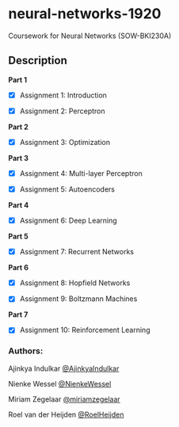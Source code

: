 # neural-networks-1920
Coursework for Neural Networks (SOW-BKI230A)

## Description

**Part 1**

- [x] Assignment 1: Introduction

- [x] Assignment 2: Perceptron

**Part 2**

- [x] Assignment 3: Optimization

**Part 3**

- [x] Assignment 4: Multi-layer Perceptron

- [x] Assignment 5: Autoencoders

**Part 4**

- [x] Assignment 6: Deep Learning

**Part 5**

- [x] Assignment 7: Recurrent Networks

**Part 6**

- [x] Assignment 8: Hopfield Networks

- [x] Assignment 9: Boltzmann Machines

**Part 7**

- [x] Assignment 10: Reinforcement Learning

### Authors:
Ajinkya Indulkar [@AjinkyaIndulkar](https://github.com/AjinkyaIndulkar)

Nienke Wessel [@NienkeWessel](https://github.com/NienkeWessel)

Miriam Zegelaar [@miriamzegelaar](https://github.com/miriamzegelaar)

Roel van der Heijden [@RoelHeijden](https://github.com/RoelHeijden)
